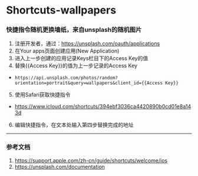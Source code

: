 # Shortcuts-wallpapers
### 快捷指令随机更换墙纸，来自unsplash的随机图片
1. 注册开发者，通过：https://unsplash.com/oauth/applications
2. 在Your apps页面创建应用(New Application)
3. 进入上一步创建的应用记录Keys栏目下的Access Key的值
4. 替换{{Access Key}}的值为上一步记录的Access Key
  * `https://api.unsplash.com/photos/random?orientation=portrait&query=wallpapers&client_id={{Access Key}}`
5. 使用Safari获取快捷指令
  * https://www.icloud.com/shortcuts/394ebf3036ca4420890b0cd01e8a143d
6. 编辑快捷指令，在文本处输入第四步替换完成的地址
----
### 参考文档
1. https://support.apple.com/zh-cn/guide/shortcuts/welcome/ios
2. https://unsplash.com/documentation
